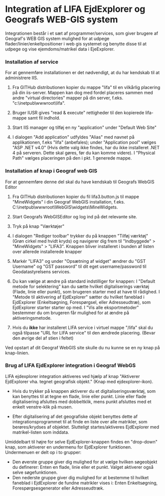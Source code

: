 # Integration af LIFA EjdExplorer og Geografs WEB-GIS system

Integrationen består i et sæt af programmer/services, som giver brugere af Geograf's WEB GIS system mulighed for at udpege flader/linier/enkeltpositioner i web gis systemet og benytte disse til at udpege og vise ejemdoms/matrikel data i EjeExplorer.

### Installation af service

For at gennemføre installationen er det nødvendigt, at du har kendskab til at administrere IIS.

1. Fra GITHub distributionen kopier du mappe "lifa" til en vilkårlig placering på din iis-server. Mappen kan dog med fordel placeres sammen med andre "virtual directories" mapper på din server, f.eks. "c:\inetpub\wwwroot\lifa".

2. Bruger IUSR gives "read & execute" rettigheder til den kopierede lifa-mappe samt fil indhold.

3. Start IIS manager og tilføj en ny "application" under "Default Web Site"

4. I dialogen "Add application" udfyldes "Alias" med navnet på applikationen, f.eks "lifa" (anbefales); under "Application pool" vælges "ASP .NET v4.0" (Hvis dette valg ikke findes, har du ikke installeret .NET 4 på serveren. Dette skal gøres, før du kan komme videre). I "Physical Path" vælges placeringen på den i pkt. 1 generede mappe.

### Installation af knap i Geograf web GIS

For at gennemføre denne del skal du have kendskab til Geografs WebGIS Editor

1. Fra GITHub distributionen kopier du fil lifa3.button.js til mappe "MineWidgets" i din Geograf WebGIS installation, f.eks. C:\inetpub\wwwroot\WebGIS\widgets\MineWidgets.

2. Start Geografs WebGISEditor og log ind på det relevante site.
3. Tryk på knap "Værktøjer"
4. I dialogen "Rediger toolbar" trykker du på knappen "Tilføj værktøj" (Grøn cirkel med hvidt kryds) og navigerer dig frem til "Indbyggede" > "MineWidgets" > "LIFA3". Knappen bliver installeret i bunden af listen over allerede installerede knapper

5. Markér "LIFA3" og under "Opsætning af widget" ændrer du "GST Username" og "GST password" til dit eget   username/password til Geodatastyrelsens services.

6. Du kan vælge at ændre på standard indstilliger for knappen:
I "Default metode for selektering" kan du sætte hvilket digitaliserings værktøj (Flade, linie eller punkt), som brugeren starter med at have til rådighed.
I "Metode til aktivering af EjdExplorer" sætter du hvilket faneblad i EjdExplorer (Enkeltsøgning, Forespørgsel, eller Adresseudtræ), som EjdExplorer starter starter op med.
I "Vis alle eksportmetoder" bestemmer du om brugeren får mulighed for at ændre på aktiveringsmetode.

7. Hvis du **ikke** har installeret LIFA service i virtuel mappe "/lifa" skal du også tilpasse "URL for LIFA service" til den ændrede placering. (Bevar den øvrige del af stien i feltet)

Ved opstart af dit Geograf WebGIS site skulle du nu kunne se en ny knap på knap-linien.

### Brug af LIFA EjdExplorer integration i Geograf WebGS

LIFA ejdexplorer integration aktiveres ved hjælp af knap "Aktiverer EjdExplorer vha. tegnet geografisk objekt." (Knap med ejdexplorer-ikon).

- Hvis du trykker på knappen aktiverer du et digitaliseringsværktøj, som kan benyttes til at tegne en flade, linie eller punkt. Linie eller flade digitalisering afsluttes med dobbeltklik, mens punkt afsluttes med et enkelt venstre-klik på musen.

- Efter digitalisering af det geografiske objekt benyttes dette af integrationsprogrammet til at finde en liste over alle matrikler, som berøres/krydses af objektet. Slutteligt startes/aktiveres EjdExplorer med matrikel-listen som inddata.

Umiddelbart til højre for selve EjdExplorer-knappen findes en "drop-down" knap, som aktiverer en undermenu for EjdExplorer funktionen. Undermenuen er delt op i to grupper:
- Den øverste gruppe giver dig mulighed for at vælge hvilken søgeobjekt du definerer: Enten en flade, linie eller et punkt. Valget aktiverer også selve søgefunktionen.
- Den nederste gruppe giver dig mulighed for at bestemme til hvilket faneblad i EjdExplorer de fundne matrikler vises i: Enten Enkeltsøgning, Forespørgsesgenerator eller Adresseudtræk.



















